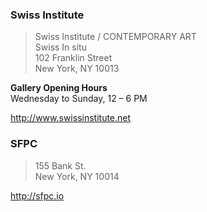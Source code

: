 ### Swiss Institute

> Swiss Institute / CONTEMPORARY ART  
> Swiss In situ  
> 102 Franklin Street  
> New York, NY 10013

**Gallery Opening Hours**  
Wednesday to Sunday, 12 – 6 PM

http://www.swissinstitute.net

### SFPC

> 155 Bank St.  
> New York, NY 10014

http://sfpc.io
